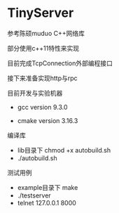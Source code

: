 # TinyServer

参考陈硕muduo C++网络库

部分使用c++11特性来实现

目前完成TcpConnection外部编程接口

接下来准备实现http与rpc



目前开发与实验机器

- gcc version 9.3.0

- cmake version 3.16.3

编译库

- lib目录下  chmod +x  autobuild.sh 
- ./autobuild.sh 

测试用例

- example目录下  make
- ./testserver
- telnet 127.0.0.1 8000

